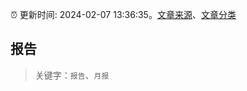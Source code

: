 :alarm_clock: 更新时间: 2024-02-07 13:36:35。[文章来源](/README.md)、[文章分类](/TAGS.md)

## 报告


> 关键字：`报告`、`月报`



